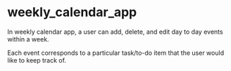 # weekly_calendar_app

In  weekly calendar app, a user can add, delete, and edit day to day events within a week. 

Each event corresponds to a particular task/to-do item that the user would like to keep track of.
